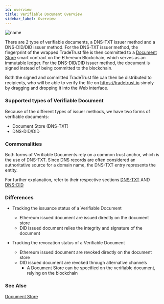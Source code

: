 ```yaml
---
id: overview
title: Verifiable Document Overview
sidebar_label: Overview
---
```


![name](/docs/topics/verifiable-documents/issuance-flow.png)

There are 2 type of verifiable documents, a DNS-TXT issuer method and a DNS-DID/DID issuer method. For the DNS-TXT issuer method, the fingerprint of the wrapped TradeTrust file is then committed to a [Document Store](https://github.com/TradeTrust/document-store) smart contract on the Ethereum Blockchain, which serves as an immutable ledger. For the DNS-DID/DID issuer method, the document is signed instead of being committed to the blockchain.

Both the signed and committed TradeTrust file can then be distributed to recipients, who will be able to verify the file on https://tradetrust.io simply by dragging and dropping it into the Web interface.

### Supported types of Verifiable Document

Because of the different types of issuer methods, we have two forms of verifiable documents:

- Document Store (DNS-TXT)
- DNS-DID/DID

### Commonalities

Both forms of Verifiable Documents rely on a common trust anchor, which is the use of DNS-TXT. Since DNS records are often considered an authoritative source for a domain name, the DNS-TXT entry represents the entity.

For further explanation, refer to their respective sections [DNS-TXT](/docs/topics/introduction/issuer-method-dns-txt) AND [DNS-DID](/docs/topics/introduction/issuer-method-dns-did)

### Differences

- Tracking the issuance status of a Verifiable Document

  - Ethereum issued document are issued directly on the document store
  - DID issued document relies the integrity and signature of the document

- Tracking the revocation status of a Verifiable Document

  - Ethereum issued document are revoked directly on the document store
  - DID issued document are revoked through alternative channels
    - A Document Store can be specified on the verifiable document, relying on the blockchain

### See Alse

[Document Store](/docs/topics/verifiable-documents/document-store)
